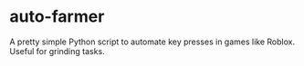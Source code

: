 # auto-farmer
A pretty simple Python script to automate key presses in games like Roblox. Useful for grinding tasks.
